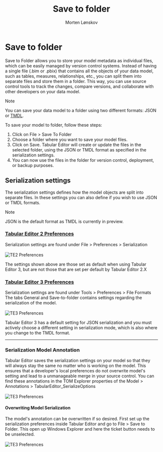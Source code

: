 ﻿---
uid: save-to-folder
title: Save to folder
author: Morten Lønskov
updated: 2023-08-08
applies_to:
  versions:
    - version: 2.x
    - version: 3.x
---
# Save to folder

Save to Folder allows you to store your model metadata as individual files, which can be easily managed by version control systems. Instead of having a single file (.bim or .pbix) that contains all the objects of your data model, such as tables, measures, relationships, etc., you can split them into separate files and store them in a folder. This way, you can use source control tools to track the changes, compare versions, and collaborate with other developers on your data model.

> [!NOTE]
>You can save your data model to a folder using two different formats: JSON or [TMDL](tmdl-common.md).

To save your model to folder, follow these steps:

1. Click on File > Save To Folder
2. Choose a folder where you want to save your model files. 
3. Click on Save. Tabular Editor will create or update the files in the selected folder, using the JSON or TMDL format as specified in the serialization settings.
4. You can now use the files in the folder for version control, deployment, or backup purposes.



## Serialization settings
The serialization settings defines how the model objects are split into separate files. In these settings you can also define if you wish to use JSON or TMDL formats.
> [!NOTE]
>JSON is the default format as TMDL is currently in preview. 


### [Tabular Editor 2 Preferences](#tab/TE2Preferences)
Serialization settings are found under File > Preferences > Serialization 
<br></br>
![TE2 Preferences](~/assets/images/common/TE2SaveToFolderSerializationSettings.png)

The settings shown above are those set as default when using Tabular Editor 3, but are not those that are set per default by Tabular Editor 2.X

### [Tabular Editor 3 Preferences](#tab/TE3Preferences)
Serialization settings are found under Tools > Preferences > File Formats
The tabs General and Save-to-folder contains settings regarding the serialization of the model. 
<br></br>
![TE3 Preferences](~/assets/images/common/TE3SaveToFolderSerializationSettings.png)

Tabular Editor 3 has a default setting for JSON serialization and you must actively choose a different setting in serialization mode, which is also where you change to the TMDL format. 
***
### Serialization Model Annotation
Tabular Editor saves the serialization settings on your model so that they will always stay the same no matter who is working on the model. This ensures that a developer's local preferences do not overwrite model's setting and lead to a unmanageable merge in your source control. You can find these annotations in the TOM Explorer properties of the Model > Annotations > TabularEditor_SerializeOptions
<br></br>
![TE3 Preferences](~/assets/images/common/SaveToFolderModelAnnotation.png)


#### Overwriting Model Serialization
The model's annotation can be overwritten if so desired. First set up the serialization preferences inside Tabular Editor and go to File > Save to Folder. 
This open up Windows Explorer and here the ticket button needs to be unselected. 
<br></br>
![TE3 Preferences](~/assets/images/common/SaveToFolderOverwriteModelAnnotation.png)
